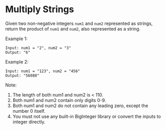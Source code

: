# Multiply Strings

Given two non-negative integers `num1` and `num2` represented as strings, return the product of `num1` and `num2`, also represented as a string.

Example 1:

```text
Input: num1 = "2", num2 = "3"
Output: "6"
```

Example 2:

```text
Input: num1 = "123", num2 = "456"
Output: "56088"
```

Note:

1. The length of both num1 and num2 is < 110.
1. Both num1 and num2 contain only digits 0-9.
1. Both num1 and num2 do not contain any leading zero, except the number 0 itself.
1. You must not use any built-in BigInteger library or convert the inputs to integer directly.
